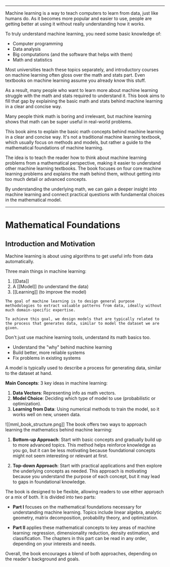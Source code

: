 
---

Machine learning is a way to teach computers to learn from data, just like humans do. As it becomes more popular and easier to use, people are getting better at using it without really understanding how it works.

To truly understand machine learning, you need some basic knowledge of:

* Computer programming
* Data analysis
* Big computations (and the software that helps with them)
* Math and statistics

Most universities teach these topics separately, and introductory courses on machine learning often gloss over the math and stats part. Even textbooks on machine learning assume you already know this stuff.

As a result, many people who want to learn more about machine learning struggle with the math and stats required to understand it. This book aims to fill that gap by explaining the basic math and stats behind machine learning in a clear and concise way.

Many people think math is boring and irrelevant, but machine learning shows that math can be super useful in real-world problems.

This book aims to explain the basic math concepts behind machine learning in a clear and concise way. It's not a traditional machine learning textbook, which usually focus on methods and models, but rather a guide to the mathematical foundations of machine learning.

The idea is to teach the reader how to think about machine learning problems from a mathematical perspective, making it easier to understand other machine learning textbooks. The book focuses on four core machine learning problems and explains the math behind them, without getting into too much detail or advanced concepts.

By understanding the underlying math, we can gain a deeper insight into machine learning and connect  practical questions with fundamental choices in the mathematical model.


---
# Mathematical Foundations

## Introduction and Motivation

Machine learning is about using algorithms to get useful info from data automatically. 

Three main things in machine learning:
1. [[Data]]
2. A [[Model]] (to understand the data)
3. [[Learning]] (to improve the model)

`The goal of machine learning is to design general purpose methodologies to extract valuable patterns from data, ideally without much domain-specific expertise.`

`To achieve this goal, we design models that are typically related to the process that generates data, similar to model the dataset we are given.`

 Don't just use machine learning tools, understand its math basics too.
* Understand the "why" behind machine learning
* Build better, more reliable systems
* Fix problems in existing systems

A model is typically used to describe a process for generating data, similar to the dataset at hand.

**Main Concepts**: 3 key ideas in machine learning:

1. **Data Vectors**: Representing info as math vectors.
2. **Model Choice**: Deciding which type of model to use (probabilistic or optimization).
3. **Learning from Data**: Using numerical methods to train the model, so it works well on new, unseen data.

![[mml_book_structure.png]]
The book offers two ways to approach learning the mathematics behind machine learning:

1. **Bottom-up Approach**: Start with basic concepts and gradually build up to more advanced topics. This method helps reinforce knowledge as you go, but it can be less motivating because foundational concepts might not seem interesting or relevant at first.

2. **Top-down Approach**: Start with practical applications and then explore the underlying concepts as needed. This approach is motivating because you understand the purpose of each concept, but it may lead to gaps in foundational knowledge.

The book is designed to be flexible, allowing readers to use either approach or a mix of both. It is divided into two parts:

- **Part I** focuses on the mathematical foundations necessary for understanding machine learning. Topics include linear algebra, analytic geometry, matrix decomposition, probability theory, and optimization.

- **Part II** applies these mathematical concepts to key areas of machine learning: regression, dimensionality reduction, density estimation, and classification. The chapters in this part can be read in any order, depending on your interests and needs.

Overall, the book encourages a blend of both approaches, depending on the reader's background and goals.